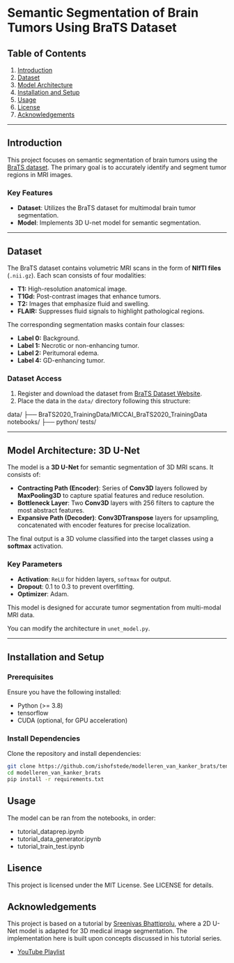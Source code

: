 # Semantic Segmentation of Brain Tumors Using BraTS Dataset

## Table of Contents
1. [Introduction](#introduction)
2. [Dataset](#dataset)
3. [Model Architecture](#model-architecture)
4. [Installation and Setup](#installation-and-setup)
5. [Usage](#usage)
6. [License](#license)
7. [Acknowledgements](#acknowledgements)

---

## Introduction
This project focuses on semantic segmentation of brain tumors using the [BraTS dataset](https://www.med.upenn.edu/sbia/brats2021/data.html). The primary goal is to accurately identify and segment tumor regions in MRI images.

### Key Features
- **Dataset**: Utilizes the BraTS dataset for multimodal brain tumor segmentation.
- **Model**: Implements 3D U-net model for semantic segmentation.

---

## Dataset
The BraTS dataset contains volumetric MRI scans in the form of **NIfTI files** (`.nii.gz`). Each scan consists of four modalities:  
- **T1:** High-resolution anatomical image.  
- **T1Gd:** Post-contrast images that enhance tumors.  
- **T2:** Images that emphasize fluid and swelling.  
- **FLAIR:** Suppresses fluid signals to highlight pathological regions.  

The corresponding segmentation masks contain four classes:  
- **Label 0:** Background.  
- **Label 1:** Necrotic or non-enhancing tumor.  
- **Label 2:** Peritumoral edema.  
- **Label 4:** GD-enhancing tumor.  


### Dataset Access
1. Register and download the dataset from [BraTS Dataset Website](https://www.kaggle.com/datasets/awsaf49/brats20-dataset-training-validation).
2. Place the data in the `data/` directory following this structure:

data/
├── BraTS2020_TrainingData/MICCAI_BraTS2020_TrainingData
notebooks/
├── python/
tests/

---

## Model Architecture: 3D U-Net

The model is a **3D U-Net** for semantic segmentation of 3D MRI scans. It consists of:

- **Contracting Path (Encoder)**: Series of **Conv3D** layers followed by **MaxPooling3D** to capture spatial features and reduce resolution.
- **Bottleneck Layer**: Two **Conv3D** layers with 256 filters to capture the most abstract features.
- **Expansive Path (Decoder)**: **Conv3DTranspose** layers for upsampling, concatenated with encoder features for precise localization.

The final output is a 3D volume classified into the target classes using a **softmax** activation.

### Key Parameters
- **Activation**: `ReLU` for hidden layers, `softmax` for output.
- **Dropout**: 0.1 to 0.3 to prevent overfitting.
- **Optimizer**: Adam.

This model is designed for accurate tumor segmentation from multi-modal MRI data.


You can modify the architecture in `unet_model.py`.

---

## Installation and Setup

### Prerequisites
Ensure you have the following installed:
- Python (>= 3.8)
- tensorflow
- CUDA (optional, for GPU acceleration)

### Install Dependencies
Clone the repository and install dependencies:
```bash
git clone https://github.com/ishofstede/modelleren_van_kanker_brats/tensorflow.git
cd modelleren_van_kanker_brats
pip install -r requirements.txt
```

## Usage 
The model can be ran from the notebooks, in order:
- tutorial_dataprep.ipynb
- tutorial_data_generator.ipynb
- tutorial_train_test.ipynb

## Lisence
This project is licensed under the MIT License. See LICENSE for details.

## Acknowledgements

This project is based on a tutorial by [Sreenivas Bhattiprolu](https://www.youtube.com/playlist?list=PLZsOBAyNTZwYgF8O1bTdV-lBdN55wLHDr), where a 2D U-Net model is adapted for 3D medical image segmentation. The implementation here is built upon concepts discussed in his tutorial series.

- [YouTube Playlist](https://www.youtube.com/playlist?list=PLZsOBAyNTZwYgF8O1bTdV-lBdN55wLHDr)

